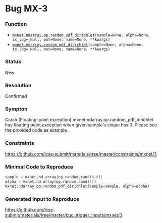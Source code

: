 # Bug MX-3
### Function
* [`mxnet.ndarray.op.random_pdf_dirichlet`](https://mxnet.apache.org/versions/1.6/api/python/docs/api/ndarray/op/index.html#mxnet.ndarray.op.random_pdf_dirichlet)`(sample=None, alpha=None, is_log=_Null, out=None, name=None, **kwargs)`
* [`mxnet.ndarray.random_pdf_dirichlet`](https://mxnet.apache.org/versions/1.6/api/python/docs/api/ndarray/ndarray.html#mxnet.ndarray.random_pdf_dirichlet)`(sample=None, alpha=None, is_log=_Null, out=None, name=None, **kwargs)`
### Status
New
### Resolution
Confirmed
### Sympton
Crash (Floating-point exception)
mxnet.ndarray.op.random_pdf_dirichlet has floating point exception when given sample's shape has 0. Please see the provided code as example.
### Constraints
https://github.com/icse-submit/materials/tree/master/constraints/mxnet/3
### Minimal Code to Reproduce
~~~python
sample = mxnet.nd.array(np.random.rand(4,0))
alpha = mxnet.nd.array(np.random.rand(1))
mxnet.ndarray.op.random_pdf_dirichlet(sample=sample, alpha=alpha)
~~~
### Generated Input to Reproduce
https://github.com/icse-submit/materials/tree/master/bug_trigger_inputs/mxnet/3
